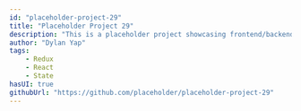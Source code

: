 ```yaml
---
id: "placeholder-project-29"
title: "Placeholder Project 29"
description: "This is a placeholder project showcasing frontend/backend features with a unique tech stack."
author: "Dylan Yap"
tags:
    - Redux
    - React
    - State
hasUI: true
githubUrl: "https://github.com/placeholder/placeholder-project-29"
---
```

